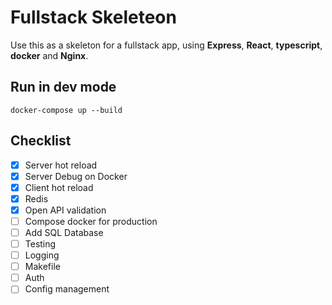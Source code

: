 # Fullstack Skeleteon

Use this as a skeleton for a fullstack app, using **Express**, **React**, **typescript**, **docker** and **Nginx**.

## Run in dev mode
```
docker-compose up --build
```


## Checklist

- [x] Server hot reload
- [x] Server Debug on Docker
- [x] Client hot reload
- [X] Redis
- [X] Open API validation
- [ ] Compose docker for production
- [ ] Add SQL Database
- [ ] Testing
- [ ] Logging
- [ ] Makefile
- [ ] Auth
- [ ] Config management
